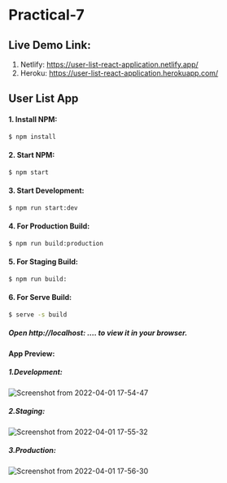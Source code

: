 # Practical-7

## Live Demo Link:
1. Netlify: https://user-list-react-application.netlify.app/
2. Heroku:  https://user-list-react-application.herokuapp.com/

## User List App
#### 1. Install NPM:

```sh
$ npm install
```

#### 2. Start NPM:

```sh
$ npm start
```

#### 3. Start Development:

```sh
$ npm run start:dev
```

#### 4. For Production Build:

```sh
$ npm run build:production
```

#### 5. For Staging Build:

```sh
$ npm run build:
```
#### 6. For Serve Build:

```sh
$ serve -s build
```


##### Open http://localhost: .... to view it in your browser.

#### App Preview:
##### 1.Development:
![Screenshot from 2022-04-01 17-54-47](https://user-images.githubusercontent.com/97106864/161263186-9b64d784-68fc-4d6a-af15-a3455a009be5.png)
##### 2.Staging:
![Screenshot from 2022-04-01 17-55-32](https://user-images.githubusercontent.com/97106864/161263270-0c4d5d54-d9b8-493c-bd90-fe020d94e85c.png)
##### 3.Production:
![Screenshot from 2022-04-01 17-56-30](https://user-images.githubusercontent.com/97106864/161263289-2a9f3042-7166-42df-828a-01e689efa9dd.png)

